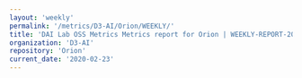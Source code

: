 ```yaml
---
layout: 'weekly'
permalink: '/metrics/D3-AI/Orion/WEEKLY/'
title: 'DAI Lab OSS Metrics Metrics report for Orion | WEEKLY-REPORT-2020-02-23'
organization: 'D3-AI'
repository: 'Orion'
current_date: '2020-02-23'
---
```

